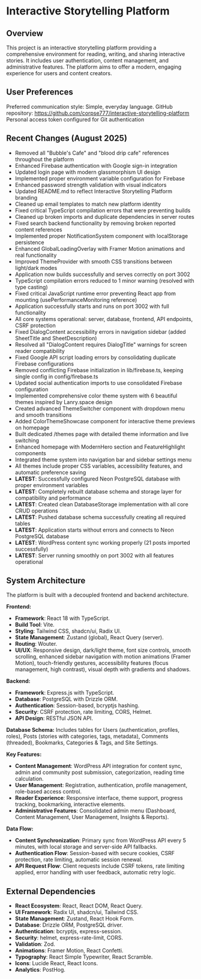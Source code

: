 # Interactive Storytelling Platform

## Overview
This project is an interactive storytelling platform providing a comprehensive environment for reading, writing, and sharing interactive stories. It includes user authentication, content management, and administrative features. The platform aims to offer a modern, engaging experience for users and content creators.

## User Preferences
Preferred communication style: Simple, everyday language.
GitHub repository: https://github.com/corpse777/interactive-storytelling-platform
Personal access token configured for Git authentication

## Recent Changes (August 2025)
- Removed all "Bubble's Cafe" and "blood drip cafe" references throughout the platform
- Enhanced Firebase authentication with Google sign-in integration
- Updated login page with modern glassmorphism UI design
- Implemented proper environment variable configuration for Firebase
- Enhanced password strength validation with visual indicators
- Updated README.md to reflect Interactive Storytelling Platform branding
- Cleaned up email templates to match new platform identity
- Fixed critical TypeScript compilation errors that were preventing builds
- Cleaned up broken imports and duplicate dependencies in server routes
- Fixed search backend functionality by removing broken reported content references
- Implemented proper NotificationSystem component with localStorage persistence
- Enhanced GlobalLoadingOverlay with Framer Motion animations and real functionality
- Improved ThemeProvider with smooth CSS transitions between light/dark modes
- Application now builds successfully and serves correctly on port 3002
- TypeScript compilation errors reduced to 1 minor warning (resolved with type casting)
- Fixed critical JavaScript runtime error preventing React app from mounting (usePerformanceMonitoring reference)
- Application successfully starts and runs on port 3002 with full functionality
- All core systems operational: server, database, frontend, API endpoints, CSRF protection
- Fixed DialogContent accessibility errors in navigation sidebar (added SheetTitle and SheetDescription)
- Resolved all "DialogContent requires DialogTitle" warnings for screen reader compatibility
- Fixed Google API script loading errors by consolidating duplicate Firebase configurations
- Removed conflicting Firebase initialization in lib/firebase.ts, keeping single config in config/firebase.ts
- Updated social authentication imports to use consolidated Firebase configuration
- Implemented comprehensive color theme system with 6 beautiful themes inspired by Lanry.space design
- Created advanced ThemeSwitcher component with dropdown menu and smooth transitions
- Added ColorThemeShowcase component for interactive theme previews on homepage
- Built dedicated /themes page with detailed theme information and live switching
- Enhanced homepage with ModernHero section and FeatureHighlight components
- Integrated theme system into navigation bar and sidebar settings menu
- All themes include proper CSS variables, accessibility features, and automatic preference saving
- **LATEST**: Successfully configured Neon PostgreSQL database with proper environment variables
- **LATEST**: Completely rebuilt database schema and storage layer for compatibility and performance
- **LATEST**: Created clean DatabaseStorage implementation with all core CRUD operations
- **LATEST**: Pushed database schema successfully creating all required tables
- **LATEST**: Application starts without errors and connects to Neon PostgreSQL database
- **LATEST**: WordPress content sync working properly (21 posts imported successfully)
- **LATEST**: Server running smoothly on port 3002 with all features operational

## System Architecture
The platform is built with a decoupled frontend and backend architecture.

**Frontend:**
- **Framework**: React 18 with TypeScript.
- **Build Tool**: Vite.
- **Styling**: Tailwind CSS, shadcn/ui, Radix UI.
- **State Management**: Zustand (global), React Query (server).
- **Routing**: Wouter.
- **UI/UX**: Responsive design, dark/light theme, font size controls, smooth scrolling, enhanced sidebar navigation with motion animations (Framer Motion), touch-friendly gestures, accessibility features (focus management, high contrast), visual depth with gradients and shadows.

**Backend:**
- **Framework**: Express.js with TypeScript.
- **Database**: PostgreSQL with Drizzle ORM.
- **Authentication**: Session-based, bcryptjs hashing.
- **Security**: CSRF protection, rate limiting, CORS, Helmet.
- **API Design**: RESTful JSON API.

**Database Schema:**
Includes tables for Users (authentication, profiles, roles), Posts (stories with categories, tags, metadata), Comments (threaded), Bookmarks, Categories & Tags, and Site Settings.

**Key Features:**
- **Content Management**: WordPress API integration for content sync, admin and community post submission, categorization, reading time calculation.
- **User Management**: Registration, authentication, profile management, role-based access control.
- **Reader Experience**: Responsive interface, theme support, progress tracking, bookmarking, interactive elements.
- **Administrative Features**: Consolidated admin menu (Dashboard, Content Management, User Management, Insights & Reports).

**Data Flow:**
- **Content Synchronization**: Primary sync from WordPress API every 5 minutes, with local storage and server-side API fallbacks.
- **Authentication Flow**: Session-based with secure cookies, CSRF protection, rate limiting, automatic session renewal.
- **API Request Flow**: Client requests include CSRF tokens, rate limiting applied, error handling with user feedback, automatic retry logic.

## External Dependencies
- **React Ecosystem**: React, React DOM, React Query.
- **UI Framework**: Radix UI, shadcn/ui, Tailwind CSS.
- **State Management**: Zustand, React Hook Form.
- **Database**: Drizzle ORM, PostgreSQL driver.
- **Authentication**: bcryptjs, express-session.
- **Security**: helmet, express-rate-limit, CORS.
- **Validation**: Zod.
- **Animations**: Framer Motion, React Confetti.
- **Typography**: React Simple Typewriter, React Scramble.
- **Icons**: Lucide React, React Icons.
- **Analytics**: PostHog.